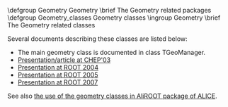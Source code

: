 \defgroup Geometry Geometry
\brief The Geometry related packages
\defgroup Geometry_classes Geometry classes
\ingroup Geometry
\brief The Geometry related classes

 Several documents describing these classes are listed below:

  - The main geometry class is documented in class TGeoManager.
  - [Presentation/article at CHEP'03](http://www.slac.stanford.edu/econf/C0303241/proc/papers/THMT001.PDF)
  - [Presentation at ROOT 2004](http://www.slac.stanford.edu/BFROOT/www/Computing/Distributed/ROOT2004/files/gheata.ppt)
  - [Presentation at ROOT 2005](http://indico.cern.ch/getFile.py/access?contribId=s1t14&sessionId=1&resId=1&materialId=0&confId=a055638)
  - [Presentation at ROOT 2007](http://indico.cern.ch/materialDisplay.py?contribId=35&materialId=slides&confId=13356)

See also [the use of the geometry classes in AliROOT package of ALICE](https://alice-offline.web.cern.ch/AliRoot/Manual.html).

